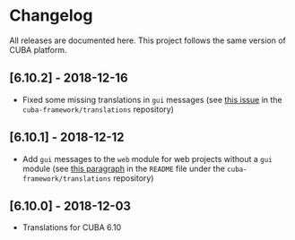 # Changelog

All releases are documented here. This project follows the same version of CUBA platform.

## [6.10.2] - 2018-12-16

- Fixed some missing translations in `gui` messages (see [this issue](https://github.com/cuba-platform/translations/issues/45) in the `cuba-framework/translations` repository)

## [6.10.1] - 2018-12-12

- Add `gui` messages to the `web` module for web projects without a `gui` module (see [this paragraph](https://github.com/cuba-platform/translations#using-an-existing-translation) in the `README` file under the `cuba-framework/translations` repository)

## [6.10.0] - 2018-12-03

- Translations for CUBA 6.10
